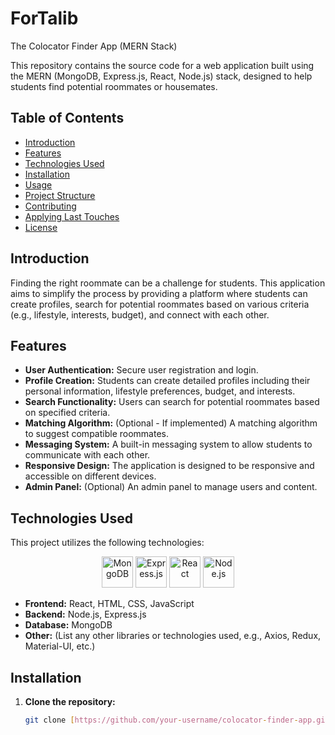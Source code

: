 # ForTalib
The Colocator Finder App (MERN Stack)

This repository contains the source code for a web application built using the MERN (MongoDB, Express.js, React, Node.js) stack, designed to help students find potential roommates or housemates.

## Table of Contents

- [Introduction](#introduction)
- [Features](#features)
- [Technologies Used](#technologies-used)
- [Installation](#installation)
- [Usage](#usage)
- [Project Structure](#project-structure)
- [Contributing](#contributing)
- [Applying Last Touches](#applying-last-touches)
- [License](#license)

## Introduction

Finding the right roommate can be a challenge for students. This application aims to simplify the process by providing a platform where students can create profiles, search for potential roommates based on various criteria (e.g., lifestyle, interests, budget), and connect with each other.

## Features

- **User Authentication:** Secure user registration and login.
- **Profile Creation:** Students can create detailed profiles including their personal information, lifestyle preferences, budget, and interests.
- **Search Functionality:** Users can search for potential roommates based on specified criteria.
- **Matching Algorithm:**  (Optional - If implemented)  A matching algorithm to suggest compatible roommates.
- **Messaging System:**  A built-in messaging system to allow students to communicate with each other.
- **Responsive Design:**  The application is designed to be responsive and accessible on different devices.
- **Admin Panel:** (Optional) An admin panel to manage users and content.

## Technologies Used

This project utilizes the following technologies:

<div align="center">
  <img src="https://raw.githubusercontent.com/github/explore/f720921939893561720853b0a701588a44489812/logos/mongodb-leaf.svg" alt="MongoDB" width="50" height="50" />
  <img src="https://raw.githubusercontent.com/github/explore/f720921939893561720853b0a701588a44489812/logos/express.js-icon.svg" alt="Express.js" width="50" height="50" />
  <img src="https://raw.githubusercontent.com/github/explore/f720921939893561720853b0a701588a44489812/logos/react-icon.svg" alt="React" width="50" height="50" />
  <img src="https://raw.githubusercontent.com/github/explore/f720921939893561720853b0a701588a44489812/logos/nodejs-icon.svg" alt="Node.js" width="50" height="50" />
  </div>

- **Frontend:** React, HTML, CSS, JavaScript
- **Backend:** Node.js, Express.js
- **Database:** MongoDB
- **Other:**  (List any other libraries or technologies used, e.g., Axios, Redux, Material-UI, etc.)

## Installation

1. **Clone the repository:**
   ```bash
   git clone [https://github.com/your-username/colocator-finder-app.git](https://www.google.com/search?q=https://github.com/your-username/colocator-finder-app.git)
